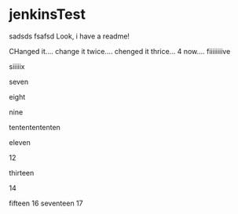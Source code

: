 # jenkinsTest
sadsds
fsafsd
Look, i have a readme!

CHanged it....
change it twice....
chenged it thrice...
4 now....
fiiiiiiiive


siiiiix

seven

eight

nine

tententententen

eleven

12

thirteen

14


fifteen
16
seventeen 17
